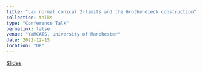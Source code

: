 ```yaml
---
title: "Lax normal conical 2-limits and the Grothendieck construction"
collection: talks
type: "Conference Talk"
permalink: false
venue: "YaMCATS, University of Manchester"
date: 2022-12-15
location: "UK"
---
```

[Slides](https://github.com/lucamesiti/lucamesiti.github.io/blob/ed9d7634892ec7c0c232f9bd566864c571e4f747/files/Talk-2022-12-15-Yamcats_Laxnlimitsgrothconstr.pdf)
